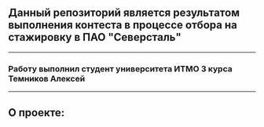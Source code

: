 ## Данный репозиторий является результатом выполнения контеста в процессе отбора на стажировку в ПАО "Северсталь"
***
### Работу выполнил студент университета ИТМО 3 курса Темников Алексей
***
## О проекте: